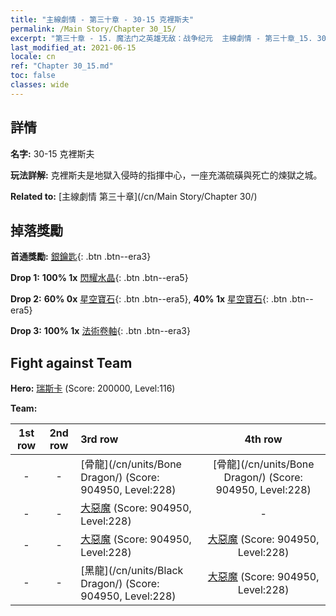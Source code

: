 ```yaml
---
title: "主線劇情 - 第三十章 - 30-15 克裡斯夫"
permalink: /Main Story/Chapter 30_15/
excerpt: "第三十章 - 15. 魔法门之英雄无敌：战争纪元  主線劇情 - 第三十章_15. 30-15 克裡斯夫"
last_modified_at: 2021-06-15
locale: cn
ref: "Chapter 30_15.md"
toc: false
classes: wide
---
```


## 詳情

 **名字:** 30-15 克裡斯夫

 **玩法詳解:** 克裡斯夫是地獄入侵時的指揮中心，一座充滿硫磺與死亡的煉獄之城。

 **Related to:** [主線劇情 第三十章](/cn/Main Story/Chapter 30/)

## 掉落獎勵

 **首通獎勵:** [銀鑰匙](/cn/Items/con_693/){: .btn .btn--era3}

 **Drop 1:** **100% 1x** [閃耀水晶](/cn/Items/mat_101/){: .btn .btn--era5}

 **Drop 2:** **60% 0x** [星空寶石](/cn/Items/mat_93/){: .btn .btn--era5}, **40% 1x** [星空寶石](/cn/Items/mat_93/){: .btn .btn--era5}

 **Drop 3:** **100% 1x** [法術卷軸](/cn/Items/con_694/){: .btn .btn--era3}


## Fight against Team
 **Hero:** [瑞斯卡](/cn/heroes/Rashka/) (Score: 200000, Level:116)

 **Team:**


  | 1st row | 2nd row | 3rd row | 4th row |
  |:----:|:----:|:----|:----:|
  | - | - | [骨龍](/cn/units/Bone Dragon/) (Score: 904950, Level:228)  | [骨龍](/cn/units/Bone Dragon/) (Score: 904950, Level:228)  |
  | - | - | [大惡魔](/cn/units/Devil/) (Score: 904950, Level:228)  | - |
  | - | - | [大惡魔](/cn/units/Devil/) (Score: 904950, Level:228)  | [大惡魔](/cn/units/Devil/) (Score: 904950, Level:228)  |
  | - | - | [黑龍](/cn/units/Black Dragon/) (Score: 904950, Level:228)  | [大惡魔](/cn/units/Devil/) (Score: 904950, Level:228)  |


